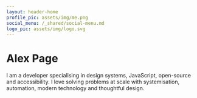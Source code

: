 ```yaml
---
layout: header-home
profile_pic: assets/img/me.png
social_menu: /_shared/social-menu.md
logo_pic: assets/img/logo.svg
---
```


# Alex Page

I am a developer specialising in design systems, JavaScript, open-source and accessibility. I love solving problems at scale with systemisation, automation, modern technology and thoughtful design. 
